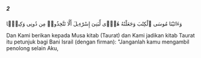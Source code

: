 ##### 2

<span class="ayah">وَءَاتَيْنَا مُوسَى ٱلْكِتَٰبَ وَجَعَلْنَٰهُ هُدًۭى لِّبَنِىٓ إِسْرَٰٓءِيلَ أَلَّا تَتَّخِذُوا۟ مِن دُونِى وَكِيلًۭا</span>

<span class="ayah_translation">Dan Kami berikan kepada Musa kitab (Taurat) dan Kami jadikan kitab Taurat itu petunjuk bagi Bani Israil (dengan firman): "Janganlah kamu mengambil penolong selain Aku,</span>
